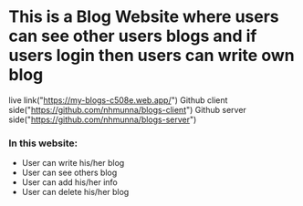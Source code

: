 # This is a Blog Website where users can see other users blogs and if users login then users can write own blog
live link("https://my-blogs-c508e.web.app/")
Github client side("https://github.com/nhmunna/blogs-client")
Github server side("https://github.com/nhmunna/blogs-server")
### In this website:
- User can write his/her blog
- User can see others blog
- User can add his/her info
- User can delete his/her blog